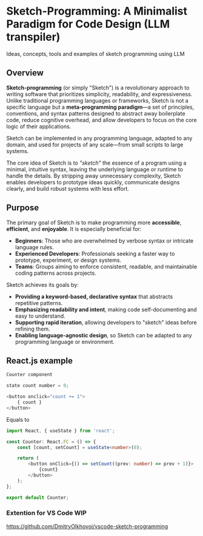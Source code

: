 # Sketch-Programming: A Minimalist Paradigm for Code Design (LLM transpiler)
Ideas, concepts, tools and examples of sketch programming using LLM

## Overview

**Sketch-programming** (or simply "Sketch") is a revolutionary approach to writing software that prioritizes simplicity, readability, and expressiveness. Unlike traditional programming languages or frameworks, Sketch is not a specific language but a **meta-programming paradigm**—a set of principles, conventions, and syntax patterns designed to abstract away boilerplate code, reduce cognitive overhead, and allow developers to focus on the core logic of their applications.

Sketch can be implemented in any programming language, adapted to any domain, and used for projects of any scale—from small scripts to large systems.

The core idea of Sketch is to *"sketch"* the essence of a program using a minimal, intuitive syntax, leaving the underlying language or runtime to handle the details. By stripping away unnecessary complexity, Sketch enables developers to prototype ideas quickly, communicate designs clearly, and build robust systems with less effort.

## Purpose

The primary goal of Sketch is to make programming more **accessible**, **efficient**, and **enjoyable**. It is especially beneficial for:

- **Beginners**: Those who are overwhelmed by verbose syntax or intricate language rules.
- **Experienced Developers**: Professionals seeking a faster way to prototype, experiment, or design systems.
- **Teams**: Groups aiming to enforce consistent, readable, and maintainable coding patterns across projects.

Sketch achieves its goals by:

- **Providing a keyword-based, declarative syntax** that abstracts repetitive patterns.
- **Emphasizing readability and intent**, making code self-documenting and easy to understand.
- **Supporting rapid iteration**, allowing developers to "sketch" ideas before refining them.
- **Enabling language-agnostic design**, so Sketch can be adapted to any programming language or environment.

## React.js example

```javascript
Counter component

state count number = 0;

<button onclick="count += 1">
    { count }
</button>
```

Equals to

```typescript
import React, { useState } from 'react';

const Counter: React.FC = () => {
    const [count, setCount] = useState<number>(0);

    return (
        <button onClick={() => setCount((prev: number) => prev + 1)}>
            {count}
        </button>
    );
};

export default Counter;
```
### Extention for VS Code WIP
https://github.com/DmitryOlkhovoi/vscode-sketch-programming
